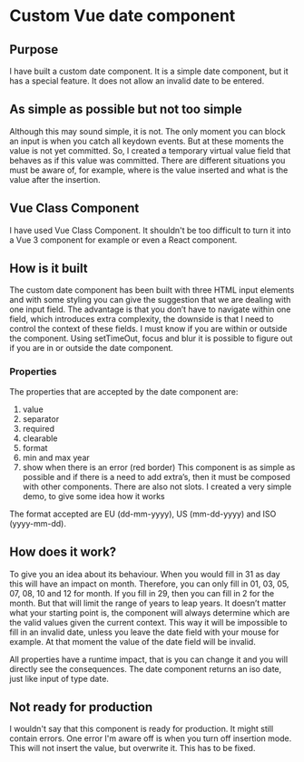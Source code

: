 # Custom Vue date component

## Purpose
I have built a custom date component. It is a simple date component, but it has a special feature. 
It does not allow an invalid date to be entered.

## As simple as possible but not too simple 
Although this may sound simple, it is not. The only moment you can block an input is when you catch all keydown events. But at these moments the value is not yet committed. So, I created a temporary virtual value field that behaves as if this value was committed. There are different situations you must be aware of, for example, where is the value inserted and what is the value after the insertion.

## Vue Class Component
I have used Vue Class Component. It shouldn't be too difficult to turn it into a Vue 3 component for example or even a React component.

## How is it built
The custom date component has been built with three HTML input elements and with some styling you can give the suggestion that we are dealing with one input field. 
The advantage is that you don’t have to navigate within one field, which introduces extra complexity, the downside is that I need to control the context of these fields. I must know if you are within or outside the component. 
Using setTimeOut, focus and blur it is possible to figure out if you are in or outside the date component. 

### Properties
The properties that are accepted by the date component are:
1.	value
2.	separator
3.	required
4.	clearable
5.	format
6.	min and max year
7.	show when there is an error (red border)
      This component is as simple as possible and if there is a need to add extra’s, then it must be composed with other components. There are also not slots.
      I created a very simple demo, to give some idea how it works

The format accepted are EU (dd-mm-yyyy), US (mm-dd-yyyy) and ISO (yyyy-mm-dd).

## How does it work?
To give you an idea about its behaviour. When you would fill in 31 as day this will have an impact on month. Therefore, you can only fill in 01, 03, 05, 07, 08, 10 and 12 for month. If you fill in 29, then you can fill in 2 for the month. But that will limit the range of years to leap years. It doesn’t matter what your starting point is, the component will always determine which are the valid values given the current context. This way it will be impossible to fill in an invalid date, unless you leave the date field with your mouse for example. At that moment the value of the date field will be invalid.

All properties have a runtime impact, that is you can change it and you will directly see the consequences.
The date component returns an iso date, just like input of type date.

## Not ready for production
I wouldn't say that this component is ready for production. It might still contain errors. One error I'm aware off is when you turn off insertion mode. This will not insert the value, but overwrite it. This has to be fixed.
